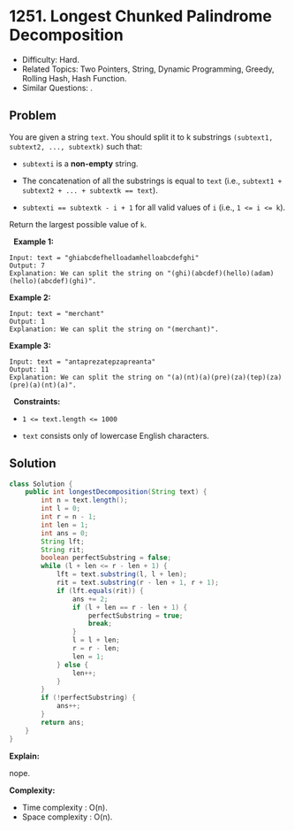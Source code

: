 # 1251. Longest Chunked Palindrome Decomposition

- Difficulty: Hard.
- Related Topics: Two Pointers, String, Dynamic Programming, Greedy, Rolling Hash, Hash Function.
- Similar Questions: .

## Problem

You are given a string ```text```. You should split it to k substrings ```(subtext1, subtext2, ..., subtextk)``` such that:


	
- ```subtexti``` is a **non-empty** string.
	
- The concatenation of all the substrings is equal to ```text``` (i.e., ```subtext1 + subtext2 + ... + subtextk == text```).
	
- ```subtexti == subtextk - i + 1``` for all valid values of ```i``` (i.e., ```1 <= i <= k```).


Return the largest possible value of ```k```.

 
**Example 1:**

```
Input: text = "ghiabcdefhelloadamhelloabcdefghi"
Output: 7
Explanation: We can split the string on "(ghi)(abcdef)(hello)(adam)(hello)(abcdef)(ghi)".
```

**Example 2:**

```
Input: text = "merchant"
Output: 1
Explanation: We can split the string on "(merchant)".
```

**Example 3:**

```
Input: text = "antaprezatepzapreanta"
Output: 11
Explanation: We can split the string on "(a)(nt)(a)(pre)(za)(tep)(za)(pre)(a)(nt)(a)".
```

 
**Constraints:**


	
- ```1 <= text.length <= 1000```
	
- ```text``` consists only of lowercase English characters.



## Solution

```java
class Solution {
    public int longestDecomposition(String text) {
        int n = text.length();
        int l = 0;
        int r = n - 1;
        int len = 1;
        int ans = 0;
        String lft;
        String rit;
        boolean perfectSubstring = false;
        while (l + len <= r - len + 1) {
            lft = text.substring(l, l + len);
            rit = text.substring(r - len + 1, r + 1);
            if (lft.equals(rit)) {
                ans += 2;
                if (l + len == r - len + 1) {
                    perfectSubstring = true;
                    break;
                }
                l = l + len;
                r = r - len;
                len = 1;
            } else {
                len++;
            }
        }
        if (!perfectSubstring) {
            ans++;
        }
        return ans;
    }
}
```

**Explain:**

nope.

**Complexity:**

* Time complexity : O(n).
* Space complexity : O(n).
